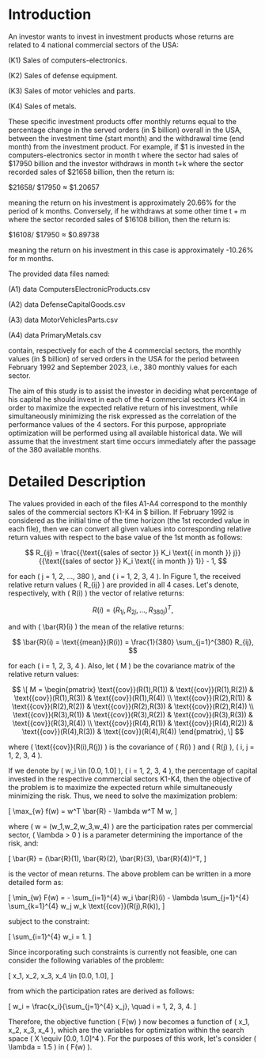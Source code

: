 # Introduction

An investor wants to invest in investment products whose returns are related to 4 national commercial sectors of the USA:

(K1) Sales of computers-electronics.

(K2) Sales of defense equipment.

(K3) Sales of motor vehicles and parts.

(K4) Sales of metals.

These specific investment products offer monthly returns equal to the percentage change in the served orders (in $ billion) overall in the USA, between the investment time (start month) and the withdrawal time (end month) from the investment product. For example, if $1 is invested in the computers-electronics sector in month t where the sector had sales of $17950 billion and the investor withdraws in month t+k where the sector recorded sales of $21658 billion, then the return is:

$21658/
$17950
≈ $1.20657

meaning the return on his investment is approximately 20.66% for the period of k months. Conversely, if he withdraws at some other time t + m where the sector recorded sales of $16108 billion, then the return is:

$16108/
$17950
≈ $0.89738

meaning the return on his investment in this case is approximately -10.26% for m months.

The provided data files named:

(A1) data ComputersElectronicProducts.csv

(A2) data DefenseCapitalGoods.csv

(A3) data MotorVehiclesParts.csv

(A4) data PrimaryMetals.csv

contain, respectively for each of the 4 commercial sectors, the monthly values (in $ billion) of served orders in the USA for the period between February 1992 and September 2023, i.e., 380 monthly values for each sector.

The aim of this study is to assist the investor in deciding what percentage of his capital he should invest in each of the 4 commercial sectors K1-K4 in order to maximize the expected relative return of his investment, while simultaneously minimizing the risk expressed as the correlation of the performance values of the 4 sectors. For this purpose, appropriate optimization will be performed using all available historical data. We will assume that the investment start time occurs immediately after the passage of the 380 available months.

# Detailed Description

The values provided in each of the files A1-A4 correspond to the monthly sales of the commercial sectors K1-K4 in $ billion. If February 1992 is considered as the initial time of the time horizon (the 1st recorded value in each file), then we can convert all given values into corresponding relative return values with respect to the base value of the 1st month as follows:

$$
R_{ij} = \frac{{\text{{sales of sector }} K_i \text{{ in month }} j}}{{\text{{sales of sector }} K_i \text{{ in month }} 1}} - 1,
$$

for each \( j = 1, 2, ..., 380 \), and \( i = 1, 2, 3, 4 \). In Figure 1, the received relative return values \( R_{ij} \) are provided in all 4 cases. Let's denote, respectively, with \( R(i) \) the vector of relative returns:

$$
R(i) = (R_{1j}, R_{2j}, ..., R_{380j})^T,
$$

and with \( \bar{R}(i) \) the mean of the relative returns:

$$
\bar{R}(i) = \text{{mean}}(R(i)) = \frac{1}{380} \sum_{j=1}^{380} R_{ij},
$$

for each \( i = 1, 2, 3, 4 \). Also, let \( M \) be the covariance matrix of the relative return values:

$$
\[ M = \begin{pmatrix} \text{{cov}}(R(1),R(1)) & \text{{cov}}(R(1),R(2)) & \text{{cov}}(R(1),R(3)) & \text{{cov}}(R(1),R(4)) \\ \text{{cov}}(R(2),R(1)) & \text{{cov}}(R(2),R(2)) & \text{{cov}}(R(2),R(3)) & \text{{cov}}(R(2),R(4)) \\ \text{{cov}}(R(3),R(1)) & \text{{cov}}(R(3),R(2)) & \text{{cov}}(R(3),R(3)) & \text{{cov}}(R(3),R(4)) \\ \text{{cov}}(R(4),R(1)) & \text{{cov}}(R(4),R(2)) & \text{{cov}}(R(4),R(3)) & \text{{cov}}(R(4),R(4)) \end{pmatrix}, \]
$$

where \( \text{{cov}}(R(i),R(j)) \) is the covariance of \( R(i) \) and \( R(j) \), \( i, j = 1, 2, 3, 4 \).

If we denote by \( w_i \in [0.0, 1.0] \), \( i = 1, 2, 3, 4 \), the percentage of capital invested in the respective commercial sectors K1-K4, then the objective of the problem is to maximize the expected return while simultaneously minimizing the risk. Thus, we need to solve the maximization problem:

\[ \max_{w} f(w) = w^T \bar{R} - \lambda w^T M w, \]

where \( w = (w_1,w_2,w_3,w_4) \) are the participation rates per commercial sector, \( \lambda > 0 \) is a parameter determining the importance of the risk, and:

\[ \bar{R} = (\bar{R}(1), \bar{R}(2), \bar{R}(3), \bar{R}(4))^T, \]

is the vector of mean returns. The above problem can be written in a more detailed form as:

\[ \min_{w} F(w) = - \sum_{i=1}^{4} w_i \bar{R}(i) - \lambda \sum_{j=1}^{4} \sum_{k=1}^{4} w_j w_k \text{{cov}}(R(j),R(k)), \]

subject to the constraint:

\[ \sum_{i=1}^{4} w_i = 1. \]

Since incorporating such constraints is currently not feasible, one can consider the following variables of the problem:

\[ x_1, x_2, x_3, x_4 \in [0.0, 1.0], \]

from which the participation rates are derived as follows:

\[ w_i = \frac{x_i}{\sum_{j=1}^{4} x_j}, \quad i = 1, 2, 3, 4. \]

Therefore, the objective function \( F(w) \) now becomes a function of \( x_1, x_2, x_3, x_4 \), which are the variables for optimization within the search space \( X \equiv [0.0, 1.0]^4 \). For the purposes of this work, let's consider \( \lambda = 1.5 \) in \( F(w) \).


